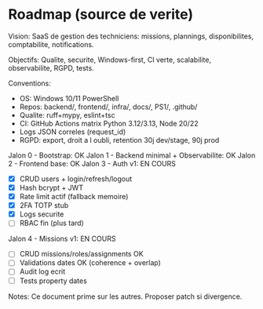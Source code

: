 # Roadmap (source de verite)

Vision:
SaaS de gestion des techniciens: missions, plannings, disponibilites, comptabilite, notifications.

Objectifs:
Qualite, securite, Windows-first, CI verte, scalabilite, observabilite, RGPD, tests.

Conventions:
- OS: Windows 10/11 PowerShell
- Repos: backend/, frontend/, infra/, docs/, PS1/, .github/
- Qualite: ruff+mypy, eslint+tsc
- CI: GitHub Actions matrix Python 3.12/3.13, Node 20/22
- Logs JSON correles (request_id)
- RGPD: export, droit a l oubli, retention 30j dev/stage, 90j prod

Jalon 0 - Bootstrap: OK
Jalon 1 - Backend minimal + Observabilite: OK
Jalon 2 - Frontend base: OK
Jalon 3 - Auth v1: EN COURS
- [x] CRUD users + login/refresh/logout
- [x] Hash bcrypt + JWT
- [x] Rate limit actif (fallback memoire)
- [x] 2FA TOTP stub
- [x] Logs securite
- [ ] RBAC fin (plus tard)

Jalon 4 - Missions v1: EN COURS
- [ ] CRUD missions/roles/assignments OK
- [ ] Validations dates OK (coherence + overlap)
- [ ] Audit log ecrit
- [ ] Tests property dates

Notes:
Ce document prime sur les autres. Proposer patch si divergence.
